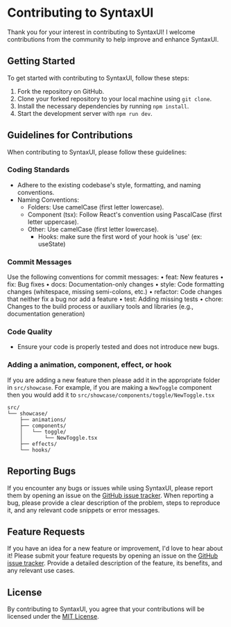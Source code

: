 # Contributing to SyntaxUI

Thank you for your interest in contributing to SyntaxUI! I welcome contributions from the community to help improve and enhance SyntaxUI.

## Getting Started

To get started with contributing to SyntaxUI, follow these steps:

1. Fork the repository on GitHub.
2. Clone your forked repository to your local machine using `git clone`.
3. Install the necessary dependencies by running `npm install`.
4. Start the development server with `npm run dev`.

## Guidelines for Contributions

When contributing to SyntaxUI, please follow these guidelines:

### Coding Standards

- Adhere to the existing codebase's style, formatting, and naming conventions.
- Naming Conventions:
  - Folders: Use camelCase (first letter lowercase).
  - Component (tsx): Follow React's convention using PascalCase (first letter uppercase).
  - Other: Use camelCase (first letter lowercase).
    - Hooks: make sure the first word of your hook is 'use' (ex: useState)

### Commit Messages

Use the following conventions for commit messages:
• feat: New features
• fix: Bug fixes
• docs: Documentation-only changes
• style: Code formatting changes (whitespace, missing semi-colons, etc.)
• refactor: Code changes that neither fix a bug nor add a feature
• test: Adding missing tests
• chore: Changes to the build process or auxiliary tools and libraries (e.g., documentation generation)

### Code Quality

- Ensure your code is properly tested and does not introduce new bugs.

### Adding a animation, component, effect, or hook

If you are adding a new feature then please add it in the appropriate folder in `src/showcase`. For example, if you are making a `NewToggle` component then you would add it to `src/showcase/components/toggle/NewToggle.tsx`

```
src/
└── showcase/
    ├── animations/
    ├── components/
    │   └── toggle/
    │       └── NewToggle.tsx
    ├── effects/
    └── hooks/
```

## Reporting Bugs

If you encounter any bugs or issues while using SyntaxUI, please report them by opening an issue on the [GitHub issue tracker](https://github.com/Ansub/syntaxUI/issues). When reporting a bug, please provide a clear description of the problem, steps to reproduce it, and any relevant code snippets or error messages.

## Feature Requests

If you have an idea for a new feature or improvement, I'd love to hear about it! Please submit your feature requests by opening an issue on the [GitHub issue tracker](https://github.com/Ansub/syntaxUI/issues). Provide a detailed description of the feature, its benefits, and any relevant use cases.

## License

By contributing to SyntaxUI, you agree that your contributions will be licensed under the [MIT License](https://opensource.org/licenses/MIT).
